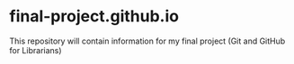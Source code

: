 # final-project.github.io
This repository will contain information for my final project (Git and GitHub for Librarians)
